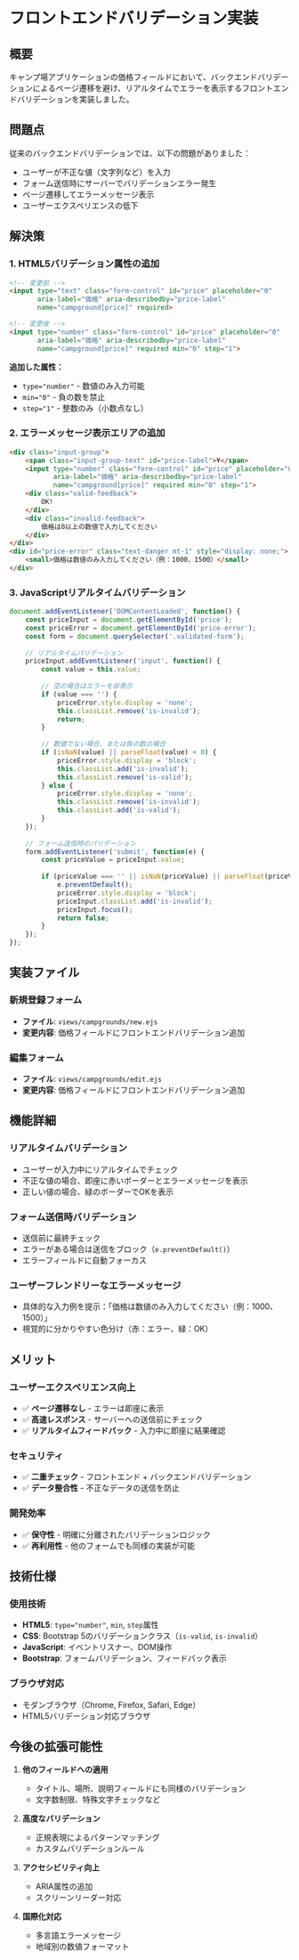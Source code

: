 # フロントエンドバリデーション実装

## 概要

キャンプ場アプリケーションの価格フィールドにおいて、バックエンドバリデーションによるページ遷移を避け、リアルタイムでエラーを表示するフロントエンドバリデーションを実装しました。

## 問題点

従来のバックエンドバリデーションでは、以下の問題がありました：

- ユーザーが不正な値（文字列など）を入力
- フォーム送信時にサーバーでバリデーションエラー発生
- ページ遷移してエラーメッセージ表示
- ユーザーエクスペリエンスの低下

## 解決策

### 1. HTML5バリデーション属性の追加

```html
<!-- 変更前 -->
<input type="text" class="form-control" id="price" placeholder="0" 
       aria-label="価格" aria-describedby="price-label" 
       name="campground[price]" required>

<!-- 変更後 -->
<input type="number" class="form-control" id="price" placeholder="0" 
       aria-label="価格" aria-describedby="price-label" 
       name="campground[price]" required min="0" step="1">
```

**追加した属性：**
- `type="number"` - 数値のみ入力可能
- `min="0"` - 負の数を禁止
- `step="1"` - 整数のみ（小数点なし）

### 2. エラーメッセージ表示エリアの追加

```html
<div class="input-group">
    <span class="input-group-text" id="price-label">¥</span>
    <input type="number" class="form-control" id="price" placeholder="0" 
           aria-label="価格" aria-describedby="price-label" 
           name="campground[price]" required min="0" step="1">
    <div class="valid-feedback">
        OK!
    </div>
    <div class="invalid-feedback">
        価格は0以上の数値で入力してください
    </div>
</div>
<div id="price-error" class="text-danger mt-1" style="display: none;">
    <small>価格は数値のみ入力してください（例：1000、1500）</small>
</div>
```

### 3. JavaScriptリアルタイムバリデーション

```javascript
document.addEventListener('DOMContentLoaded', function() {
    const priceInput = document.getElementById('price');
    const priceError = document.getElementById('price-error');
    const form = document.querySelector('.validated-form');
    
    // リアルタイムバリデーション
    priceInput.addEventListener('input', function() {
        const value = this.value;
        
        // 空の場合はエラーを非表示
        if (value === '') {
            priceError.style.display = 'none';
            this.classList.remove('is-invalid');
            return;
        }
        
        // 数値でない場合、または負の数の場合
        if (isNaN(value) || parseFloat(value) < 0) {
            priceError.style.display = 'block';
            this.classList.add('is-invalid');
            this.classList.remove('is-valid');
        } else {
            priceError.style.display = 'none';
            this.classList.remove('is-invalid');
            this.classList.add('is-valid');
        }
    });
    
    // フォーム送信時のバリデーション
    form.addEventListener('submit', function(e) {
        const priceValue = priceInput.value;
        
        if (priceValue === '' || isNaN(priceValue) || parseFloat(priceValue) < 0) {
            e.preventDefault();
            priceError.style.display = 'block';
            priceInput.classList.add('is-invalid');
            priceInput.focus();
            return false;
        }
    });
});
```

## 実装ファイル

### 新規登録フォーム
- **ファイル**: `views/campgrounds/new.ejs`
- **変更内容**: 価格フィールドにフロントエンドバリデーション追加

### 編集フォーム
- **ファイル**: `views/campgrounds/edit.ejs`
- **変更内容**: 価格フィールドにフロントエンドバリデーション追加

## 機能詳細

### リアルタイムバリデーション
- ユーザーが入力中にリアルタイムでチェック
- 不正な値の場合、即座に赤いボーダーとエラーメッセージを表示
- 正しい値の場合、緑のボーダーでOKを表示

### フォーム送信時バリデーション
- 送信前に最終チェック
- エラーがある場合は送信をブロック（`e.preventDefault()`）
- エラーフィールドに自動フォーカス

### ユーザーフレンドリーなエラーメッセージ
- 具体的な入力例を提示：「価格は数値のみ入力してください（例：1000、1500）」
- 視覚的に分かりやすい色分け（赤：エラー、緑：OK）

## メリット

### ユーザーエクスペリエンス向上
- ✅ **ページ遷移なし** - エラーは即座に表示
- ✅ **高速レスポンス** - サーバーへの送信前にチェック
- ✅ **リアルタイムフィードバック** - 入力中に即座に結果確認

### セキュリティ
- ✅ **二重チェック** - フロントエンド + バックエンドバリデーション
- ✅ **データ整合性** - 不正なデータの送信を防止

### 開発効率
- ✅ **保守性** - 明確に分離されたバリデーションロジック
- ✅ **再利用性** - 他のフォームでも同様の実装が可能

## 技術仕様

### 使用技術
- **HTML5**: `type="number"`, `min`, `step`属性
- **CSS**: Bootstrap 5のバリデーションクラス（`is-valid`, `is-invalid`）
- **JavaScript**: イベントリスナー、DOM操作
- **Bootstrap**: フォームバリデーション、フィードバック表示

### ブラウザ対応
- モダンブラウザ（Chrome, Firefox, Safari, Edge）
- HTML5バリデーション対応ブラウザ

## 今後の拡張可能性

1. **他のフィールドへの適用**
   - タイトル、場所、説明フィールドにも同様のバリデーション
   - 文字数制限、特殊文字チェックなど

2. **高度なバリデーション**
   - 正規表現によるパターンマッチング
   - カスタムバリデーションルール

3. **アクセシビリティ向上**
   - ARIA属性の追加
   - スクリーンリーダー対応

4. **国際化対応**
   - 多言語エラーメッセージ
   - 地域別の数値フォーマット 